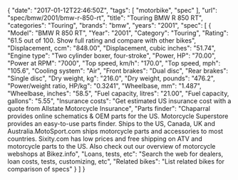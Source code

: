 {
    "date": "2017-01-12T22:46:50Z",
    "tags": [
        "motorbike",
        "spec"
    ],
    "url": "spec\/bmw\/2001\/bmw-r-850-rt",
    "title": "Touring BMW R 850 RT",
    "categories": "Touring",
    "brands": "bmw",
    "years": "2001",
    "spec": [
        {
            "Model": "BMW R 850 RT",
            "Year": "2001",
            "Category": "Touring",
            "Rating": "61.5 out of 100. Show full rating and compare with other bikes",
            "Displacement, ccm": "848.00",
            "Displacement, cubic inches": "51.74",
            "Engine type": "Two cylinder boxer, four-stroke",
            "Power, HP": "70.00",
            "Power at RPM": "7000",
            "Top speed, km\/h": "170.0",
            "Top speed, mph": "105.6",
            "Cooling system": "Air",
            "Front brakes": "Dual disc",
            "Rear brakes": "Single disc",
            "Dry weight, kg": "216.0",
            "Dry weight, pounds": "476.2",
            "Power\/weight ratio, HP\/kg": "0.3241",
            "Wheelbase, mm": "1.487",
            "Wheelbase, inches": "58.5",
            "Fuel capacity, litres": "21.00",
            "Fuel capacity, gallons": "5.55",
            "Insurance costs": "Get estimated US insurance cost with a quote from Allstate Motorcycle Insurance",
            "Parts finder": "Chaparral provides online schematics & OEM parts for the US.   Motorcycle Superstore provides an easy-to-use parts finder. Ships to the US, Canada, UK and Australia.MotoSport.com ships motorcycle parts and accessories to most countries.    Sixity.com has low prices and free shipping on ATV and motorcycle parts to the US. Also check out our overview of motorcycle webshops at Bikez.info",
            "Loans, tests, etc": "Search the web for dealers, loan costs, tests, customizing, etc",
            "Related bikes": "List related bikes for comparison of specs"
        }
    ]
}